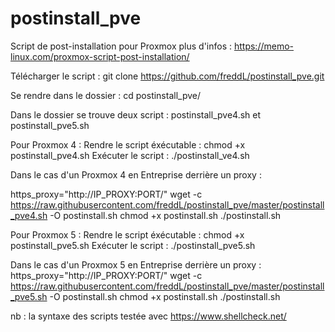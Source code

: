 # postinstall_pve
Script de post-installation pour Proxmox
plus d'infos : https://memo-linux.com/proxmox-script-post-installation/

Télécharger le script :
git clone https://github.com/freddL/postinstall_pve.git

Se rendre dans le dossier :
cd postinstall_pve/

Dans le dossier se trouve deux script : postinstall_pve4.sh et postinstall_pve5.sh

Pour Proxmox 4 :
Rendre le script éxécutable :
chmod +x postinstall_pve4.sh
Exécuter le script :
./postinstall_ve4.sh

Dans le cas d'un Proxmox 4 en Entreprise derrière un proxy :

https_proxy="http://IP_PROXY:PORT/" wget -c https://raw.githubusercontent.com/freddL/postinstall_pve/master/postinstall_pve4.sh -O postinstall.sh
chmod +x postinstall.sh
./postinstall.sh

Pour Proxmox 5 :
Rendre le script éxécutable :
chmod +x postinstall_pve5.sh
Exécuter le script :
./postinstall_pve5.sh

Dans le cas d'un Proxmox 5 en Entreprise derrière un proxy :
https_proxy="http://IP_PROXY:PORT/" wget -c https://raw.githubusercontent.com/freddL/postinstall_pve/master/postinstall_pve5.sh -O postinstall.sh
chmod +x postinstall.sh
./postinstall.sh


nb : la syntaxe des scripts testée avec https://www.shellcheck.net/
